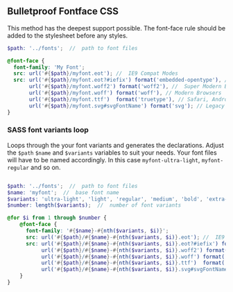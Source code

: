 ## Bulletproof Fontface CSS

This method has the deepest support possible. The font-face rule should be added to the stylesheet before any styles.

```scss
$path: '../fonts';  //  path to font files

@font-face {
  font-family: 'My Font';
  src: url('#{$path}/myfont.eot'); //  IE9 Compat Modes
  src: url('#{$path}/myfont.eot?#iefix') format('embedded-opentype'), //  IE6-IE8
       url('#{$path}/myfont.woff2') format('woff2'), //  Super Modern Browsers
       url('#{$path}/myfont.woff') format('woff'), // Modern Browsers
       url('#{$path}/myfont.ttf')  format('truetype'), // Safari, Android, iOS
       url('#{$path}/myfont.svg#svgFontName') format('svg'); // Legacy iOS
}
```

### SASS font variants loop

Loops through the your font variants and generates the declarations. Adjust the ```$path``` ```$name``` and ```$variants``` variables to suit your needs. Your font files will have to be named accordingly. In this case ```myfont-ultra-light```, ```myfont-regular``` and so on.

```scss

$path: '../fonts';  //  path to font files
$name: 'myfont';  //  base font name
$variants: 'ultra-light', 'light', 'regular', 'medium', 'bold', 'extra-bold' 'black';  //  font variant
$number: length($variants);  //  number of font variants

@for $i from 1 through $number {
    @font-face {
      font-family: '#{$name}-#{nth($variants, $i)}';
      src: url('#{$path}/#{$name}-#{nth($variants, $i)}.eot'); //  IE9 Compat Modes
      src: url('#{$path}/#{$name}-#{nth($variants, $i)}.eot?#iefix') format('embedded-opentype'), //  IE6-IE8
           url('#{$path}/#{$name}-#{nth($variants, $i)}.woff2') format('woff2'), //  Super Modern Browsers
           url('#{$path}/#{$name}-#{nth($variants, $i)}.woff') format('woff'), // Pretty Modern Browsers
           url('#{$path}/#{$name}-#{nth($variants, $i)}.ttf')  format('truetype'), // Safari, Android, iOS
           url('#{$path}/#{$name}-#{nth($variants, $i)}.svg#svgFontName') format('svg'); // Legacy iOS
    }
}

```
